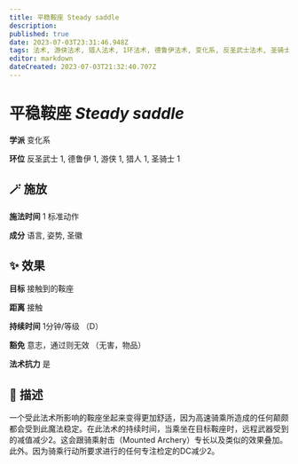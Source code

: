 ```yaml
---
title: 平稳鞍座 Steady saddle
description: 
published: true
date: 2023-07-03T23:31:46.948Z
tags: 法术, 游侠法术, 猎人法术, 1环法术, 德鲁伊法术, 变化系, 反圣武士法术, 圣骑士法术
editor: markdown
dateCreated: 2023-07-03T21:32:40.707Z
---
```


# **平稳鞍座** *Steady saddle*

**学派** 变化系 

**环位** 反圣武士 1, 德鲁伊 1, 游侠 1, 猎人 1, 圣骑士 1

## 🪄 施放

**施法时间** 1 标准动作

**成分** 语言, 姿势, 圣徽

## ✨ 效果 

**目标** 接触到的鞍座 

**距离** 接触  

**持续时间** 1分钟/等级 （D） 

**豁免** 意志，通过则无效 （无害，物品）

**法术抗力** 是

## 📖 描述

一个受此法术所影响的鞍座坐起来变得更加舒适，因为高速骑乘所造成的任何颠颇都会受到此魔法稳定。在此法术的持续时间，当乘坐在目标鞍座时，远程武器受到的减值减少2。这会跟骑乘射击（Mounted Archery）专长以及类似的效果叠加。此外。因为骑乘行动所要求进行的任何专注检定的DC减少2。
    